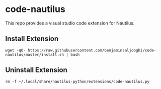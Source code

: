 # code-nautilus

This repo provides a visual studio code extension for Nautilus.

## Install Extension

```
wget -qO- https://raw.githubusercontent.com/benjaminsaljooghi/code-nautilus/master/install.sh | bash
```

## Uninstall Extension

```
rm -f ~/.local/share/nautilus-python/extensions/code-nautilus.py
```
